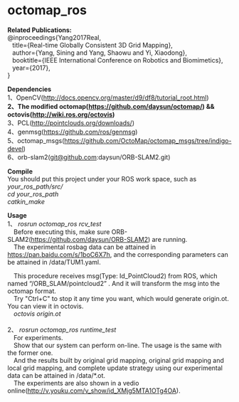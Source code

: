 octomap_ros
===========
<b>Related Publications:</b><br/>
    @inproceedings{Yang2017Real,<br/>
     &ensp; title={Real-time Globally Consistent 3D Grid Mapping},<br/>
     &ensp; author={Yang, Sining and Yang, Shaowu and Yi, Xiaodong},<br/>
     &ensp; booktitle={IEEE International Conference on Robotics and Biomimetics},<br/>
     &ensp; year={2017},<br/>
    }<br/>
    
<b>Dependencies</b><br/>
1、OpenCV(http://docs.opencv.org/master/d9/df8/tutorial_root.html)<br/>
<b>2、The modified octomap(https://github.com/daysun/octomap/) && octovis(http://wiki.ros.org/octovis)</b><br/>
3、PCL(http://pointclouds.org/downloads/)<br/>
4、genmsg(https://github.com/ros/genmsg)<br/>
5、octomap_msgs(https://github.com/OctoMap/octomap_msgs/tree/indigo-devel)<br/>
6、orb-slam2(git@github.com:daysun/ORB-SLAM2.git)<br/>

<b>Compile</b><br/>
You should put this project under your ROS work space, such as <i>your_ros_path/src/</i><br/>
<i>cd your_ros_path</i><br/>
<i>catkin_make</i><br/>

<b>Usage</b><br/>
1、 <i>rosrun octomap_ros rcv_test</i><br/>
&ensp;&ensp;Before executing this, make sure ORB-SLAM2(https://github.com/daysun/ORB-SLAM2) are running.<br/>
&ensp;&ensp;The experimental rosbag data can be attained in https://pan.baidu.com/s/1boC6X7h, and the corresponding parameters can be attained in /data/TUM1.yaml.<br/>

&ensp;&ensp;This procedure receives msg(Type: Id_PointCloud2) from ROS, which named “/ORB_SLAM/pointcloud2” . And it will transform the msg into the octomap format.<br/>
&ensp;&ensp;Try "Ctrl+C" to stop it any time you want, which would generate origin.ot. You can view it in octovis.<br/>
&ensp;&ensp;<i>octovis  origin.ot</i><br/><br/>
2、 <i>rosrun octomap_ros runtime_test</i><br/>
&ensp;&ensp;For experiments.<br/>
&ensp;&ensp;Show that our system can perform on-line. The usage is the same with the former one.<br/>
&ensp;&ensp;And the results built by original grid mapping, original grid mapping and local grid mapping, and complete update strategy using our experimental data can be attained in /data/*.ot.<br/>
&ensp;&ensp;The experiments are also shown in a vedio online(http://v.youku.com/v_show/id_XMjg5MTA1OTg4OA).<br/>
